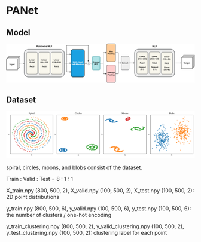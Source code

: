 # PANet


## Model
![PANet Architecture](images/Framework.png)



## Dataset
![PANet Dataset](images/dataset_samples.png)


spiral, circles, moons, and blobs consist of the dataset.

Train : Valid : Test = 8 : 1 : 1

X_train.npy (800, 500, 2), X_valid.npy (100, 500, 2), X_test.npy (100, 500, 2): 2D point distributions

y_train.npy (800, 500, 6), y_valid.npy (100, 500, 6), y_test.npy (100, 500, 6): the number of clusters / one-hot encoding

y_train_clustering.npy (800, 500, 2), y_valid_clustering.npy (100, 500, 2), y_test_clustering.npy (100, 500, 2): clustering label for each point
